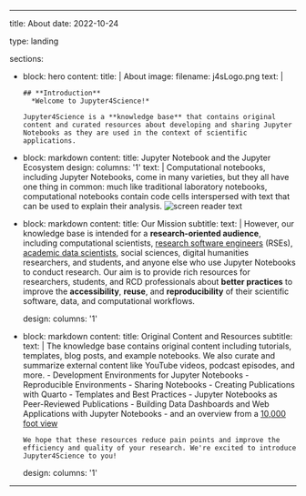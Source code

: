 

---
title: About
date: 2022-10-24

type: landing

sections:
  - block: hero
    content:
      title: |
        About
      image: 
        filename: j4sLogo.png
      text: |
        <br>
        
        ## **Introduction**
          *Welcome to Jupyter4Science!*
          
        Jupyter4Science is a **knowledge base** that contains original content and curated resources about developing and sharing Jupyter Notebooks as they are used in the context of scientific applications.
  
  - block: markdown
    content:
      title: Jupyter Notebook and the Jupyter Ecosystem
      design:
      columns: '1'
      text: |
        Computational notebooks, including Jupyter Notebooks, come in many varieties, but they all have one thing in common: much like traditional laboratory notebooks, computational notebooks contain code cells interspersed with text that can be used to explain their analysis. ![screen reader text](image1.png "This is an example of Markdown formatted text followed by code chunks")


  - block: markdown
    content:
      title: Our Mission 
      subtitle: 
      text: |
        However, our knowledge base is intended for a **research-oriented audience**, including computational scientists, [research software engineers](https://us-rse.org/about/what-is-an-rse/) (RSEs), [academic data scientists](https://academicdatascience.org/community-projects/career-guidebook/), social sciences, digital humanities researchers, and students, and anyone else who use Jupyter Notebooks to conduct research. Our aim is to provide rich resources for researchers, students, and RCD professionals about **better practices** to improve the **accessibility**, **reuse**, and **reproducibility** of their scientific software, data, and computational workflows.
    
    design:
      columns: '1'
   
  
  - block: markdown
    content:
      title: Original Content and Resources
      subtitle:
      text: |
        The knowledge base contains original content including tutorials, templates, blog posts, and example notebooks. We also curate and summarize external content like YouTube videos, podcast episodes, and more.
        - Development Environments for Jupyter Notebooks
        - Reproducible Environments
        - Sharing Notebooks
        - Creating Publications with Quarto
        - Templates and Best Practices
        - Jupyter Notebooks as Peer-Reviewed Publications
        - Building Data Dashboards and Web Applications with Jupyter Notebooks
        - and an overview from a [10,000 foot view]()
        
        We hope that these resources reduce pain points and improve the efficiency and quality of your research. We're excited to introduce Jupyter4Science to you!
  
    design:
      columns: '1'
---